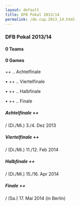```yaml
---
layout: default
title: DFB Pokal 2013/14
permalink: /de.cup.2013_14.html
---
```




### DFB Pokal 2013/14


#### 0 Teams






 



#### 0 Games


  ++
.. 
Achtelfinale

 •   ++
.. 
Viertelfinale

 •   ++
.. 
Halbfinale

 •   ++
.. 
Finale






##### Achtelfinale ++
 / (Di./Mi.) 3./4. Dez 2013





##### Viertelfinale ++
 / (Di./Mi.) 11./12. Feb 2014





##### Halbfinale ++
 / (Di./Mi.) 15./16. Apr 2014





##### Finale ++
 / (Sa.) 17. Mai 2014 (in Berlin)




